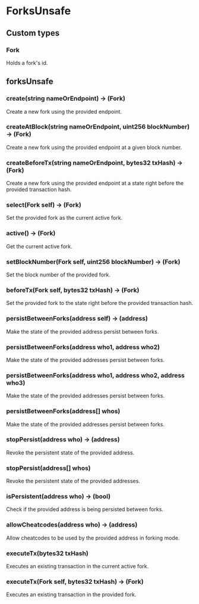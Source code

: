 # ForksUnsafe

## Custom types

### Fork

Holds a fork's id.

## forksUnsafe

### **create(string nameOrEndpoint) &rarr; (Fork)**

Create a new fork using the provided endpoint.

### **createAtBlock(string nameOrEndpoint, uint256 blockNumber) &rarr; (Fork)**

Create a new fork using the provided endpoint at a given block number.

### **createBeforeTx(string nameOrEndpoint, bytes32 txHash) &rarr; (Fork)**

Create a new fork using the provided endpoint at a state right before the provided transaction hash.

### **select(Fork self) &rarr; (Fork)**

Set the provided fork as the current active fork.

### **active() &rarr; (Fork)**

Get the current active fork.

### **setBlockNumber(Fork self, uint256 blockNumber) &rarr; (Fork)**

Set the block number of the provided fork.

### **beforeTx(Fork self, bytes32 txHash) &rarr; (Fork)**

Set the provided fork to the state right before the provided transaction hash.

### **persistBetweenForks(address self) &rarr; (address)**

Make the state of the provided address persist between forks.

### **persistBetweenForks(address who1, address who2)**

Make the state of the provided addresses persist between forks.

### **persistBetweenForks(address who1, address who2, address who3)**

Make the state of the provided addresses persist between forks.

### **persistBetweenForks(address[] whos)**

Make the state of the provided addresses persist between forks.

### **stopPersist(address who) &rarr; (address)**

Revoke the persistent state of the provided address.

### **stopPersist(address[] whos)**

Revoke the persistent state of the provided addresses.

### **isPersistent(address who) &rarr; (bool)**

Check if the provided address is being persisted between forks.

### **allowCheatcodes(address who) &rarr; (address)**

Allow cheatcodes to be used by the provided address in forking mode.

### **executeTx(bytes32 txHash)**

Executes an existing transaction in the current active fork.

### **executeTx(Fork self, bytes32 txHash) &rarr; (Fork)**

Executes an existing transaction in the provided fork.

